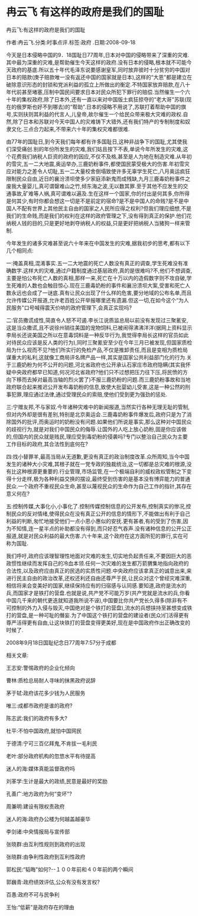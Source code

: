 # 冉云飞  有这样的政府是我们的国耻    
    
冉云飞:有这样的政府是我们的国耻    
作者:冉云飞.分类:时事点评.标签:政府 .日期:2008-09-18    
今天是日本侵略中国的9．18国耻日77周年,日本对中国的侵略带来了深重的灾难.其中最为深重的灾难,是帮助催生今天这样的政府.没有日本的侵略,根本就不可能今天政府的基底.所以五十年代毛泽东说要感谢皇军,同时放弃彼时十分贫穷的中国对日本的赔款(庚子赔款唯一没有返还中国的国家就是日本),这样的“大恩"都是建立在破除意识形态的封锁和党派利益的孤立上所做出的衡定.不特国家放弃赔款,在八十年代前甚至堵塞,压制中国民间要求日本对民众所犯下罪行的赔偿.当然催生一个六十年的集权政府,除了日本外,还有一直以来对中国版土疯狂掠夺的“老大哥"苏联(现在的俄罗斯也好不到哪去)的“帮助".日本的侵略不用说了,苏联打着帮助中国的旗号,实则扶则其利益的代言人,儿皇帝,故尔催生一个给民众带来极大灾难的政权.自然,除了日本和苏联对今天中国人的灾难铸下大错外,还有我们特产的专制制度和奴隶文化.三点合力起来,不带来六十年的集权灾难都很难.    
由77年的国耻日,到今天我们每年都有许多国耻日,这种非战争下的国耻,尤其使我们深受痛创.别的年份所发生的灾难,我们姑且按下不表,单说今年所发生的灾难,这个花费我们纳税人巨资的政府的因应,不仅不及格,甚至是人为地在制造灾难.从年初的雪灾,五一二大地震,奥运举办,三鹿奶粉事件,都使国民蒙受极大的伤害.年初雪灾应对能力之差令人切耻,五一二大量校舍倒塌致使许多无辜学生死亡,八月奥运疯狂限制民众自由,近日的襄汾溃坝使多少家庭添新鬼而成残缺,九月三鹿毒奶粉事件之废我大量婴儿,真可谓罄难山之竹,倾东海之波,无以数其罪.至于其他不应发生的交通事故,矿难等人祸,真可谓难以遍及.生在这样一个国家,你的付出是何其多,你所得是何其少,有时你都会想这一切是不是前定的宿命?是不是中国人的命贱?是不是中国人不配有世界上其他民主自由的国家之人民所应得之权利?但我们理应细想,不是我们的生命贱,而是我们的权利在这样的政府管理之下,没有得到真正的保护.他们花纳税人钱的目的,只是更好地剥夺纳税人的权益,只是更好把纳税人当猪狗一样来管制.    
今年发生的诸多灾难甚至说六十年来在中国发生的灾难,据我初步的思考,都有以下几个相同点:    
一:掩盖真相,混淆事实.五一二大地震的死亡人数没有真正的调查,学生死难没有准确数字.这样大的灾难,通过户籍制度通过基层政府,真的是很难吗?不,他们不想调查,主要是怕公布死亡人数的真相,那样一来,死亡在十万以内的造假数字则不攻自破,学生死难的人数也会触目惊心.现在三鹿毒奶粉的事件和襄汾溃坝大案,受害和死亡人数永远也会成了一谜底.真有让民众出现了什么样的危害,要分地域的公布名单,而且允许传媒公开报道,允许老百姓公开举报哪里还有遗漏.但这一切,在如今这个“为人民服务"口号喊得震天价响的政府管理下,会真正实现吗?    
二:官员撒谎成性,简直令人怒不可遏.李长江说质监总局以前没有发现过三聚氰安,这是当众撒谎,且不说徐州销往美国的宠物饲料,已被闹得沸沸洋洋(据网上资料显示李局长还说美国之所以在意毒饲料是一种反华行为,我觉得李局长这样的官员如此对待民众应该是反人类的行为),同时三聚氰安至少在今年三月已被发现,但国家质检局为什么视而不见?他们所实行的免检产品,不仅是推卸责任,而且是变相为质检局谋重大的私利,这就像工商局评名牌产品一样,其实是国家公共利益部门化的行为.关于三鹿奶粉为何不公开的问题,河北省政府也公开承认石家庄市政府隐瞒(其实我怀疑中央政府都早已知道,何况河北省政府?他们只不过想把压力往下压,将民愤的方向下移而去掉对最高当轴的烈火罢了)不报三鹿奶粉的问题.而三鹿奶粉事故和当地政府联合起来推迟公开发布毒奶粉的信息,致使大批婴幼儿受害,这是一种公然的刑事犯罪,理应通过法律,通过受理民众的索赔,使他们受到更为强劲的惩处.    
三:宁赠友邦,不与家奴.今年诸种灾难中的新闻报道,当然实行各种无理无耻的管制,但对内外却是很有差别,特别是北京奥运会.三鹿毒奶粉事件爆发后,政府只是为了消除国外的批评,而奥运时的奶粉没有问题.如果他们所说是事实,那么这种对中国民众的歧视行为,就是对我们中国民众的侮辱.让国外的人吃上放心奶粉,固是你应该做的,但国内的民众就是贱民,理应受到毒奶粉的侵袭吗?专门以整治自己民众为主要工作目标的政府,其合法性到底何在?    
四:找小替罪羊,最高当局从无道歉,更没有真正的政治制度改革.众所周知,当今中国发生的诸种大小灾难,其根子就在一党专政的独裁统治,这一切都是总灾难的根源,没有比这种根源更重要的.行业管理,市场监管,在一个极端自利的威权政权管制之下变得十分走样,极为各种利益交换的摆设,最终受到伤害的是基本没有博弈能力的普通民众.一个政府不重视民众生命,甚至以蔑视民众的生命作为自己工作的指针,其存在意义何在?    
五:控制传媒,大事化小,小事化了.控制传媒控制信息的公开发布,控制真实的惨况,控制民众的反对情绪,使得民众在没有真正公开的信息的情形下,不能做出有利于自己利益的判断,匆忙地接受他们一点小恩小惠似的安抚.更有甚者,有的受到了伤害,因为不知情,连一星半点的补助都没有得到,而只好忍气吞声.没有诸种信息的公开公正报道,就是对民众利益的最大伤害.六十年来,这个政府在这方面所犯的罪行,实在可称为国耻.    
我们呼吁,政府应该理智理性地面对灾难的发生,切实地负起责任来,不要因巨大的恶政惯性继续而发挥自己的冷血本领.任何一次灾难的发生都万箭猬集地指向政府的合法性,以及政府应由真正的民选的实质性问题.中央政府应该拿真正的诚意出来,来进行民主自由的政治改革,还权还利还自由还尊严于民,让民众对这个曾经灾难深重,相信将来会变美好的国家,继续保持应有的归宿感与认同感.要知道,政府是流水的兵,而国家才是铁打的营盘.也就是说,共产党不可能万岁(共产党就是流水的兵,你看中国几千来的朝代更迭就知道我所说不诬),中国要比你共产党长久得多(除非有不可控制的外力入侵与毁灭,中国绝对是个铁打的营盘),流水的兵想挟持至甚想变成铁打的营盘,是一种可耻的僭妄.为了中国这个铁打的营盘的建设者(民众)们活得更有尊严活得更有自由,让这块铁打的营盘变得更美好,现在是中国政府作出正确改变的时候了.    
2008年9月18日国耻纪念日77周年7:57分于成都    
    
相关文章:    
王志安:警惕政府的企业化倾向    
曹林:质检总局耐人寻味的抹黑政府说辞    
茅于轼:政府该花多少钱为人民服务    
唯三:成都市政府是谁的政府?    
陈志武:我们的政府有多大?    
杜平:不怕中国政府,就怕中国网民    
于德清:宁可三百亿拜鬼,不肯拔一毛利民    
老叶:部分政府机构的忽悠水平有待提高    
迷人的海:媒体真能监督政府吗    
刘革学:生计是最大的政绩,民意是最好的奖励    
孔善广:地方政府为何“变坏"?    
周兼明:建设有限权责政府    
迷人的海:政府办公楼为何越盖越豪华    
李剑诸:中央情报局与宣传部    
张晓群:由互利性规则到政府的出现    
张晓群:由争利性政府到互利性政府    
郭松民:“韬晦"如何?--１００年前和４０年前的两个瞬间    
郭巍青:政府绩效评估,公众有没有发言权?    
百愚:政府不可与民争利    
王怡:“低薪"是政府存在的理由